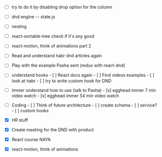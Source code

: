 - [ ] try to do it by disabling drop option for the column 
- [ ] dnd engine -- state.js
- [ ] nesting 









- [ ] react-sortable-tree check if it's any good
- [ ] react-motion, think of animations part 2
- [ ] Read and understand habr dnd articles again
- [ ] Play with the example Pasha sent (redux with react-dnd)
- [ ] understand hooks
      - [ ] React docs again
      - [ ] Find videos examples
      - [ ] look at habr
      - [ ] try to write custom hook for DND
- [ ] Immer understand how to use (talk to Pasha)
      - [x] egghead immer 7 min video watch
      - [x] egghead immer 54 min video watch
- [ ] Coding
      - [ ] Think of future architecture
            - [ ] create schema
            - [ ] service?
            - [ ] custom hooks
- [x] HR stuff
- [x] Create meeting for the DND with product
- [x] React course NAYA
- [x] react-motion, think of animations